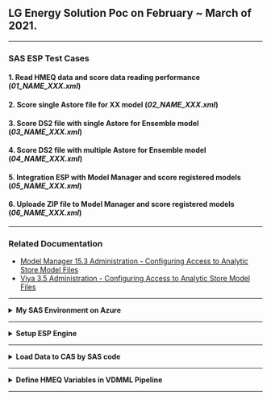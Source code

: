 ## LG Energy Solution Poc on February ~ March of 2021.

---

### SAS ESP Test Cases
#### 1. Read HMEQ data and score data reading performance (_01_NAME_XXX.xml_)
#### 2. Score single Astore file for XX model (_02_NAME_XXX.xml_)
#### 3. Score DS2 file with single Astore for Ensemble model (_03_NAME_XXX.xml_)
#### 4. Score DS2 file with multiple Astore for Ensemble model (_04_NAME_XXX.xml_)
#### 5. Integration ESP with Model Manager and score registered models (_05_NAME_XXX.xml_)
#### 6. Uploade ZIP file to Model Manager and score registered models (_06_NAME_XXX.xml_)

---

### Related Documentation
- [Model Manager 15.3 Administration - Configuring Access to Analytic Store Model Files](https://go.documentation.sas.com/?cdcId=mdlmgrcdc&cdcVersion=15.3&docsetId=mdlmgrag&docsetTarget=p0t47w2wbv1resn1nifnebiq2qyh.htm&locale=en)
- [Viya 3.5 Administration - Configuring Access to Analytic Store Model Files](https://go.documentation.sas.com/?cdcId=calcdc&cdcVersion=3.5&docsetId=calmodels&docsetTarget=n10916nn7yro46n119nev9sb912c.htm&locale=en)

---

<details><summary><b> My SAS Environment on Azure </b></summary>
<br/>
	
- SAS Viya: http://52.231.154.112/
- SAS ESP: http://52.231.154.112/SASEventStreamProcessingStudio/
</details>

---

<details><summary><b> Setup ESP Engine </b></summary>
<br/>
	
- For example, in case of Local declaration in ~/.bash_profile add the following
```bash
export DFESP_HOME=/opt/sas/viya/home/SASEventStreamProcessingEngine/6.2
export LD_LIBRARY_PATH=$DFESP_HOME/lib:/opt/sas/viya/home/SASFoundation/sasexe
export PATH=$PATH:$DFESP_HOME/bin
```
- Then apply declaration by executing
```bash
source ~/.bash_profile
```
</details>

---

<details><summary><b> Load Data to CAS by SAS code </b></summary>
<br/>

- Load CSV file to CAS

```sas
cas mysess ;
caslib _all_ assign ;

%let indata=/home/viyademo20/LG_EnSol/hmeq.csv ;

proc cas ;
table.droptable / caslib="public" name="hmeq" quiet=true;
	upload path="&indata"               
	casOut={name="hmeq" caslib="public" promote=true}
	importOptions={fileType="csv"} ; 
run ;

proc contents data = public.hmeq ; run ;

cas mysess  terminate ;
```

- [Six Easy Ways to Import Local SAS Data Sets into CAS (SAS Viya 3.5)](https://communities.sas.com/t5/SAS-Communities-Library/Six-Easy-Ways-to-Import-Local-SAS-Data-Sets-into-CAS-SAS-Viya-3/ta-p/671255)
</details>

---

<details><summary><b> Define HMEQ Variables in VDMML Pipeline </b></summary>
<br/>

Num | Variable | Type | Role | Level
----|---------|------|------|------
1 | BAD | Numeric | Target | Binary
2 | CLAGE | Numeric | Input | Interval
3 | CLNO | Numeric | Input |Interval
4 | DEBTINC | Numeric | Input | Interval
5 | DELINQ | Numeric | Input | Interval
6 | DEROG | Numeric | Input | Interval
7 | JOB | Character | Input | Nominal
8 | LOAN | Numeric | Input | Interval
10 | MORTDUE | Numeric | Input | Interval
11 | NINQ | Numeric | Input | Interval
12 | REASON | Character | Input | Nominal
13 | VALUE | Numeric | Input | Interval
14 | YOJ | Numeric | Input | Interval
</details>

---

